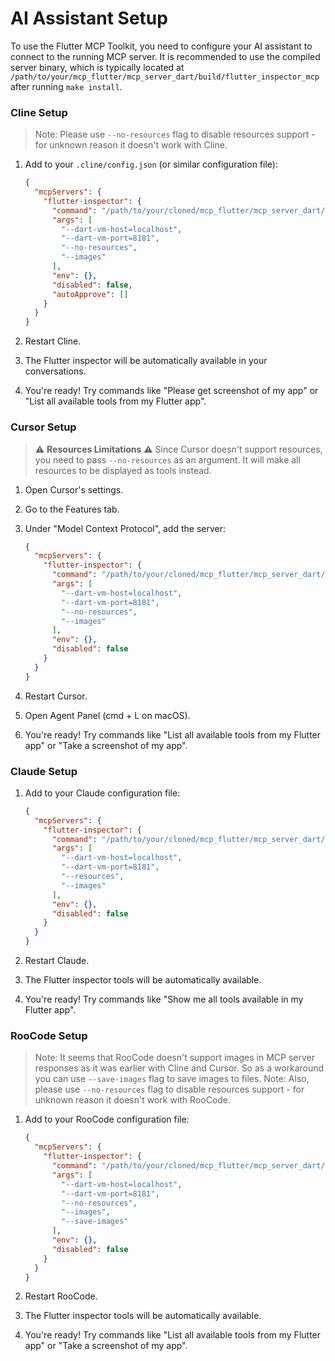 # AI Assistant Setup

To use the Flutter MCP Toolkit, you need to configure your AI assistant to connect to the running MCP server. It is recommended to use the compiled server binary, which is typically located at `/path/to/your/mcp_flutter/mcp_server_dart/build/flutter_inspector_mcp` after running `make install`.

### Cline Setup

> Note: Please use `--no-resources` flag to disable resources support - for unknown reason it doesn't work with Cline.

1.  Add to your `.cline/config.json` (or similar configuration file):

    ```json
    {
      "mcpServers": {
        "flutter-inspector": {
          "command": "/path/to/your/cloned/mcp_flutter/mcp_server_dart/build/flutter_inspector_mcp",
          "args": [
            "--dart-vm-host=localhost",
            "--dart-vm-port=8181",
            "--no-resources",
            "--images"
          ],
          "env": {},
          "disabled": false,
          "autoApprove": []
        }
      }
    }
    ```

2.  Restart Cline.
3.  The Flutter inspector will be automatically available in your conversations.
4.  You're ready! Try commands like "Please get screenshot of my app" or "List all available tools from my Flutter app".

### Cursor Setup

> ⚠️ **Resources Limitations** ⚠️
> Since Cursor doesn't support resources, you need to pass `--no-resources` as an argument. It will make all resources to be displayed as tools instead.

1.  Open Cursor's settings.
2.  Go to the Features tab.
3.  Under "Model Context Protocol", add the server:

    ```json
    {
      "mcpServers": {
        "flutter-inspector": {
          "command": "/path/to/your/cloned/mcp_flutter/mcp_server_dart/build/flutter_inspector_mcp",
          "args": [
            "--dart-vm-host=localhost",
            "--dart-vm-port=8181",
            "--no-resources",
            "--images"
          ],
          "env": {},
          "disabled": false
        }
      }
    }
    ```

4.  Restart Cursor.
5.  Open Agent Panel (cmd + L on macOS).
6.  You're ready! Try commands like "List all available tools from my Flutter app" or "Take a screenshot of my app".

### Claude Setup

1.  Add to your Claude configuration file:

    ```json
    {
      "mcpServers": {
        "flutter-inspector": {
          "command": "/path/to/your/cloned/mcp_flutter/mcp_server_dart/build/flutter_inspector_mcp",
          "args": [
            "--dart-vm-host=localhost",
            "--dart-vm-port=8181",
            "--resources",
            "--images"
          ],
          "env": {},
          "disabled": false
        }
      }
    }
    ```

2.  Restart Claude.
3.  The Flutter inspector tools will be automatically available.
4.  You're ready! Try commands like "Show me all tools available in my Flutter app".

### RooCode Setup

> Note: It seems that RooCode doesn't support images in MCP server responses as it was earlier with Cline and Cursor. So as a workaround you can use `--save-images` flag to save images to files.
> Note: Also, please use `--no-resources` flag to disable resources support - for unknown reason it doesn't work with RooCode.

1.  Add to your RooCode configuration file:

    ```json
    {
      "mcpServers": {
        "flutter-inspector": {
          "command": "/path/to/your/cloned/mcp_flutter/mcp_server_dart/build/flutter_inspector_mcp",
          "args": [
            "--dart-vm-host=localhost",
            "--dart-vm-port=8181",
            "--no-resources",
            "--images",
            "--save-images"
          ],
          "env": {},
          "disabled": false
        }
      }
    }
    ```

2.  Restart RooCode.
3.  The Flutter inspector tools will be automatically available.
4.  You're ready! Try commands like "List all available tools from my Flutter app" or "Take a screenshot of my app".
